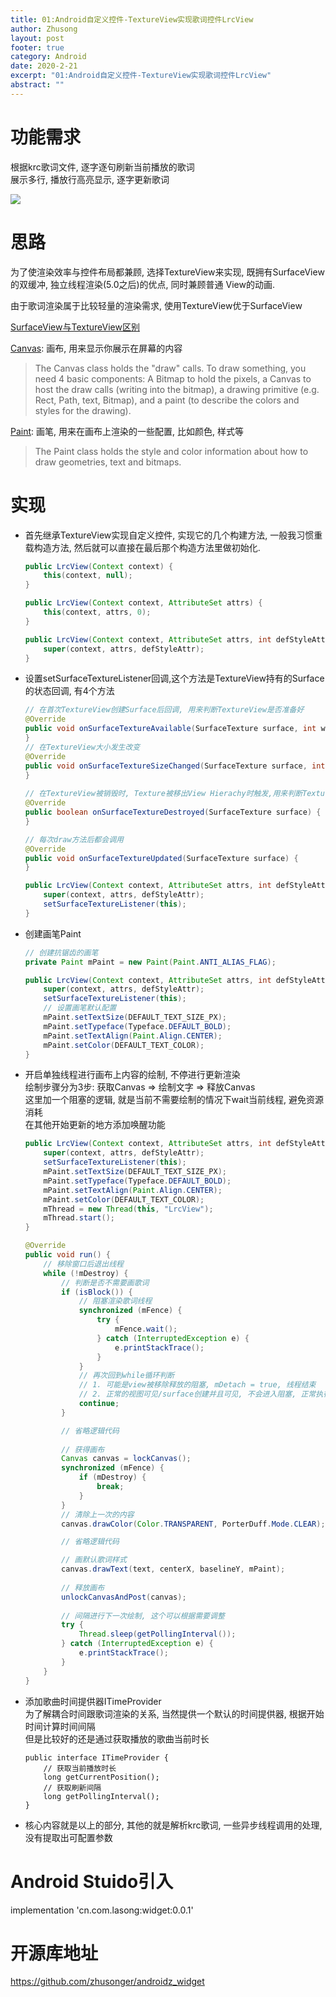 ```yaml
---
title: 01:Android自定义控件-TextureView实现歌词控件LrcView
author: Zhusong
layout: post
footer: true
category: Android
date: 2020-2-21
excerpt: "01:Android自定义控件-TextureView实现歌词控件LrcView"
abstract: ""
---
```


# 功能需求

根据krc歌词文件, 逐字逐句刷新当前播放的歌词  
展示多行, 播放行高亮显示, 逐字更新歌词  

![](https://www.lasong.com.cn/assets/img/gif/lyric.gif)

# 思路

为了使渲染效率与控件布局都兼顾, 选择TextureView来实现, 既拥有SurfaceView的双缓冲, 独立线程渲染(5.0之后)的优点, 同时兼顾普通  View的动画.


由于歌词渲染属于比较轻量的渲染需求, 使用TextureView优于SurfaceView


[SurfaceView与TextureView区别](https://blog.csdn.net/while0/article/details/81481771)  

[Canvas](https://developer.android.com/reference/android/graphics/Canvas): 画布, 用来显示你展示在屏幕的内容
> The Canvas class holds the "draw" calls. To draw something, you need 4 basic components: A Bitmap to hold the pixels, a Canvas to host the draw calls (writing into the bitmap), a drawing primitive (e.g. Rect, Path, text, Bitmap), and a paint (to describe the colors and styles for the drawing).

[Paint](https://developer.android.com/reference/android/graphics/Paint): 画笔, 用来在画布上渲染的一些配置, 比如颜色, 样式等
> The Paint class holds the style and color information about how to draw geometries, text and bitmaps.


# 实现
* 首先继承TextureView实现自定义控件, 实现它的几个构建方法, 一般我习惯重载构造方法, 然后就可以直接在最后那个构造方法里做初始化.

	```java
	public LrcView(Context context) {
        this(context, null);
    }
	
    public LrcView(Context context, AttributeSet attrs) {
        this(context, attrs, 0);
    }
	
    public LrcView(Context context, AttributeSet attrs, int defStyleAttr) {
        super(context, attrs, defStyleAttr);
    }
	```

* 设置setSurfaceTextureListener回调,这个方法是TextureView持有的Surface的状态回调, 有4个方法

	```java
	// 在首次TextureView创建Surface后回调, 用来判断TextureView是否准备好
	@Override
	public void onSurfaceTextureAvailable(SurfaceTexture surface, int width, int height) {
	}
	// 在TextureView大小发生改变
	@Override
	public void onSurfaceTextureSizeChanged(SurfaceTexture surface, int width, int height) {
	}
	    
	// 在TextureView被销毁时, Texture被移出View Hierachy时触发,用来判断TextureView是否还可用
	@Override
	public boolean onSurfaceTextureDestroyed(SurfaceTexture surface) {
	}
	
	// 每次draw方法后都会调用
	@Override
	public void onSurfaceTextureUpdated(SurfaceTexture surface) {
	}
	
	public LrcView(Context context, AttributeSet attrs, int defStyleAttr) {
        super(context, attrs, defStyleAttr);
        setSurfaceTextureListener(this);
    }
	```
* 创建画笔Paint

	```java
	// 创建抗锯齿的画笔
	private Paint mPaint = new Paint(Paint.ANTI_ALIAS_FLAG);
	
	public LrcView(Context context, AttributeSet attrs, int defStyleAttr) {
        super(context, attrs, defStyleAttr);
        setSurfaceTextureListener(this);
        // 设置画笔默认配置
        mPaint.setTextSize(DEFAULT_TEXT_SIZE_PX);
        mPaint.setTypeface(Typeface.DEFAULT_BOLD);
        mPaint.setTextAlign(Paint.Align.CENTER);
        mPaint.setColor(DEFAULT_TEXT_COLOR);
    }
	```
	
* 开启单独线程进行画布上内容的绘制, 不停进行更新渲染   
  绘制步骤分为3步: 获取Canvas => 绘制文字 => 释放Canvas  
  这里加一个阻塞的逻辑, 就是当前不需要绘制的情况下wait当前线程, 避免资源消耗  
  在其他开始更新的地方添加唤醒功能

	```java
	public LrcView(Context context, AttributeSet attrs, int defStyleAttr) {
        super(context, attrs, defStyleAttr);
        setSurfaceTextureListener(this);
        mPaint.setTextSize(DEFAULT_TEXT_SIZE_PX);
        mPaint.setTypeface(Typeface.DEFAULT_BOLD);
        mPaint.setTextAlign(Paint.Align.CENTER);
        mPaint.setColor(DEFAULT_TEXT_COLOR);
        mThread = new Thread(this, "LrcView");
        mThread.start();
    }
    
    @Override
    public void run() {
        // 移除窗口后退出线程
        while (!mDestroy) {
            // 判断是否不需要画歌词
            if (isBlock()) {
                // 阻塞渲染歌词线程
                synchronized (mFence) {
                    try {
                        mFence.wait();
                    } catch (InterruptedException e) {
                        e.printStackTrace();
                    }
                }
                // 再次回到while循环判断
                // 1. 可能是view被移除释放的阻塞, mDetach = true, 线程结束
                // 2. 正常的视图可见/surface创建并且可见, 不会进入阻塞, 正常执行下面的渲染逻辑
                continue;
            }

            // 省略逻辑代码
            
            // 获得画布
            Canvas canvas = lockCanvas();
            synchronized (mFence) {
                if (mDestroy) {
                    break;
                }
            }
            // 清除上一次的内容
            canvas.drawColor(Color.TRANSPARENT, PorterDuff.Mode.CLEAR);

            // 省略逻辑代码

            // 画默认歌词样式
            canvas.drawText(text, centerX, baselineY, mPaint);
            
            // 释放画布
            unlockCanvasAndPost(canvas);
            
            // 间隔进行下一次绘制, 这个可以根据需要调整
            try {
                Thread.sleep(getPollingInterval());
            } catch (InterruptedException e) {
                e.printStackTrace();
            }
        }
    }
    
	```
		
* 添加歌曲时间提供器ITimeProvider  
  为了解耦合时间跟歌词渲染的关系, 当然提供一个默认的时间提供器, 根据开始时间计算时间间隔  
  但是比较好的还是通过获取播放的歌曲当前时长

	```
	public interface ITimeProvider {
		// 获取当前播放时长
	    long getCurrentPosition();
		// 获取刷新间隔
	    long getPollingInterval();
	}
	```
	
* 核心内容就是以上的部分, 其他的就是解析krc歌词, 一些异步线程调用的处理, 没有提取出可配置参数  

# Android Stuido引入

implementation 'cn.com.lasong:widget:0.0.1'

# 开源库地址
<https://github.com/zhusonger/androidz_widget>